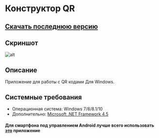 # Конструктор QR 
## [Скачать последнюю версию](https://github.com/Zalexanninev15/QR-Maker/releases/download/1.2/QR-Maker.zip)
## Скриншот
![alt](https://i.imgur.com/w8zN22o.png)
## Описание
Приложение для работы с QR кодами Для Windows.
## Системные требования
* Операционная система: Windows 7/8/8.1/10
* Дополнительно: [Microsoft .NET Framework 4.5](https://www.microsoft.com/ru-ru/download/details.aspx?id=30653)
#### Для смартфона под управлением Android лучше всего использовать [это](https://yadi.sk/d/nlMXO_fZT4-UTA) приложение
